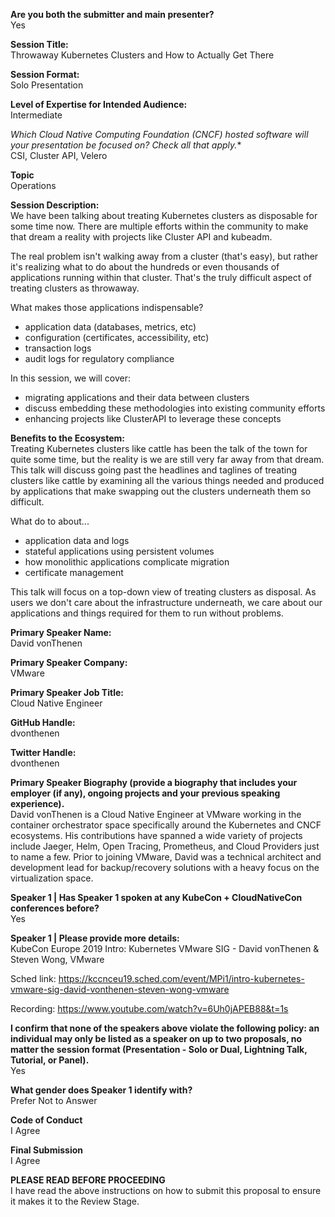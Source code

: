 **Are you both the submitter and main presenter?**  
Yes

**Session Title:**  
Throwaway Kubernetes Clusters and How to Actually Get There

**Session Format:**  
Solo Presentation

**Level of Expertise for Intended Audience:**  
Intermediate

**Which Cloud Native Computing Foundation (CNCF) hosted software will your presentation be focused on?* Check all that apply.**  
CSI, Cluster API, Velero

**Topic**  
Operations

**Session Description:**  
We have been talking about treating Kubernetes clusters as disposable for some time now. There are multiple efforts within the community to make that dream a reality with projects like Cluster API and kubeadm.

The real problem isn't walking away from a cluster (that's easy), but rather it's realizing what to do about the hundreds or even thousands of applications running within that cluster. That's the truly difficult aspect of treating clusters as throwaway.

What makes those applications indispensable?
- application data (databases, metrics, etc)
- configuration (certificates, accessibility, etc)
- transaction logs
- audit logs for regulatory compliance

In this session, we will cover:
- migrating applications and their data between clusters
- discuss embedding these methodologies into existing community efforts
- enhancing projects like ClusterAPI to leverage these concepts

**Benefits to the Ecosystem:**  
Treating Kubernetes clusters like cattle has been the talk of the town for quite some time, but the reality is we are still very far away from that dream. This talk will discuss going past the headlines and taglines of treating clusters like cattle by examining all the various things needed and produced by applications that make swapping out the clusters underneath them so difficult.

What do to about...
- application data and logs
- stateful applications using persistent volumes
- how monolithic applications complicate migration
- certificate management

This talk will focus on a top-down view of treating clusters as disposal. As users we don't care about the infrastructure underneath, we care about our applications and things required for them to run without problems.


**Primary Speaker Name:**  
David vonThenen

**Primary Speaker Company:**  
VMware

**Primary Speaker Job Title:**  
Cloud Native Engineer

**GitHub Handle:**  
dvonthenen

**Twitter Handle:**  
dvonthenen

**Primary Speaker Biography (provide a biography that includes your employer (if any), ongoing projects and your previous speaking experience).**  
David vonThenen is a Cloud Native Engineer at VMware working in the container orchestrator space specifically around the Kubernetes and CNCF ecosystems. His contributions have spanned a wide variety of projects include Jaeger, Helm, Open Tracing, Prometheus, and Cloud Providers just to name a few. Prior to joining VMware, David was a technical architect and development lead for backup/recovery solutions with a heavy focus on the virtualization space.

**Speaker 1 | Has Speaker 1 spoken at any KubeCon + CloudNativeCon conferences before?**  
Yes

**Speaker 1 | Please provide more details:**  
KubeCon Europe 2019
Intro: Kubernetes VMware SIG - David vonThenen & Steven Wong, VMware

Sched link:
https://kccnceu19.sched.com/event/MPi1/intro-kubernetes-vmware-sig-david-vonthenen-steven-wong-vmware

Recording:
https://www.youtube.com/watch?v=6Uh0jAPEB88&t=1s

**I confirm that none of the speakers above violate the following policy: an individual may only be listed as a speaker on up to two proposals, no matter the session format (Presentation - Solo or Dual, Lightning Talk, Tutorial, or Panel).**  
Yes

**What gender does Speaker 1 identify with?**  
Prefer Not to Answer

**Code of Conduct**  
I Agree

**Final Submission**  
I Agree

**PLEASE READ BEFORE PROCEEDING**  
I have read the above instructions on how to submit this proposal to ensure it makes it to the Review Stage.
